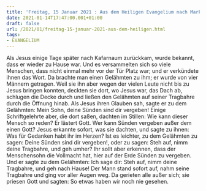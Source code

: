 ```yaml
---
title: 'Freitag, 15 Januar 2021 : Aus dem Heiligen Evangelium nach Markus - Mk 2,1-12.'
date: 2021-01-14T17:47:00.001+01:00
draft: false
url: /2021/01/freitag-15-januar-2021-aus-dem-heiligen.html
tags: 
- EVANGELIUM
---
```


Als Jesus einige Tage später nach Kafarnaum zurückkam, wurde bekannt, dass er wieder zu Hause war. Und es versammelten sich so viele Menschen, dass nicht einmal mehr vor der Tür Platz war; und er verkündete ihnen das Wort. Da brachte man einen Gelähmten zu ihm; er wurde von vier Männern getragen. Weil sie ihn aber wegen der vielen Leute nicht bis zu Jesus bringen konnten, deckten sie dort, wo Jesus war, das Dach ab, schlugen die Decke durch und ließen den Gelähmten auf seiner Tragbahre durch die Öffnung hinab. Als Jesus ihren Glauben sah, sagte er zu dem Gelähmten: Mein Sohn, deine Sünden sind dir vergeben! Einige Schriftgelehrte aber, die dort saßen, dachten im Stillen: Wie kann dieser Mensch so reden? Er lästert Gott. Wer kann Sünden vergeben außer dem einen Gott? Jesus erkannte sofort, was sie dachten, und sagte zu ihnen: Was für Gedanken habt ihr im Herzen? Ist es leichter, zu dem Gelähmten zu sagen: Deine Sünden sind dir vergeben!, oder zu sagen: Steh auf, nimm deine Tragbahre, und geh umher? Ihr sollt aber erkennen, dass der Menschensohn die Vollmacht hat, hier auf der Erde Sünden zu vergeben. Und er sagte zu dem Gelähmten: Ich sage dir: Steh auf, nimm deine Tragbahre, und geh nach Hause! Der Mann stand sofort auf, nahm seine Tragbahre und ging vor aller Augen weg. Da gerieten alle außer sich; sie priesen Gott und sagten: So etwas haben wir noch nie gesehen.